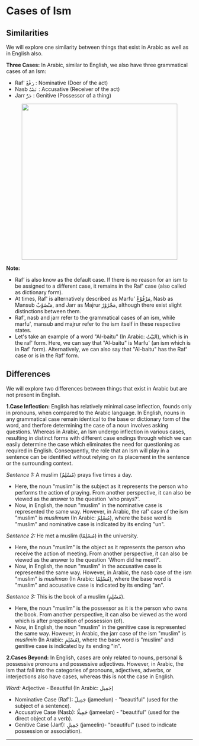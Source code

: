 # Cases of Ism

## Similarities
We will explore one similarity between things that exist in Arabic as well as in English also.

**Three Cases:** In Arabic, similar to English, we also have three grammatical cases of an Ism:
- Raf' `رَفْعٌ` : Nominative (Doer of the act)
- Nasb `نَصْبٌ` : Accusative (Receiver of the act)
- Jarr `جَرٌّ` : Genitive (Possessor of a thing)

<p align="center">
  <img src="https://github.com/mdfnam/QnA/assets/156814846/7113489a-8ca8-4b04-bf18-2ec347a0ff0d" width="420">
</p>

**Note:**
- Raf’ is also know as the default case. If there is no reason for an ism to be assigned to a different case, it remains in the Raf' case (also called as dictionary form).
- At times, Raf' is alternatively described as Marfu' مَرْفُوْعٌ, Nasb as Mansub مَنْصُوْبٌ, and Jarr as Majrur مَجْرُوْرٌ, although there exist slight distinctions between them.
- Raf', nasb and jarr refer to the grammatical cases of an ism, while marfu', mansub and majrur refer to the ism itself in these respective states.
- Let's take an example of a word "Al-baitu" (In Arabic: البَيْتُ), which is in the raf' form. Here, we can say that "Al-baitu" is Marfu' (an ism which is in Raf' form). Alternatively, we can also say that "Al-baitu" has the Raf‘ case or is in the Raf’ form.

## Differences
We will explore two differences between things that exist in Arabic but are not present in English.

**1.Case Inflection:** English has relatively minimal case inflection, founds only in pronouns, when compared to the Arabic language. In English, nouns in any grammatical case remain identical to the base or dictionary form of the word, and therfore determining the case of a noun involves asking questions. Whereas in Arabic, an Ism undergo inflection in various cases, resulting in distinct forms with different case endings through which we can easily determine the case which eliminates the need for questioning as required in English. Consequently, the role that an Ism will play in a sentence can be identified without relying on its placement in the sentence or the surrounding context.

*Sentence 1:* A muslim (مُسْلِمٌ) prays five times a day.
- Here, the noun "muslim" is the subject as it represents the person who performs the action of praying. From another perspective, it can also be viewed as the answer to the question 'who prays?'.
- Now, in English, the noun "muslim" in the nominative case is represented the same way. However, in Arabic, the raf' case of the ism "muslim" is *muslimum* (In Arabic: مُسْلِمٌ), where the base word is "muslim" and nominative case is indicated by its ending "un".

*Sentence 2:* He met a muslim (مُسْلِمًا) in the university.
- Here, the noun "muslim" is the object as it represents the person who receive the action of meeting. From another perspective, it can also be viewed as the answer to the question 'Whom did he meet?'.
- Now, in English, the noun "muslim" in the accusative case is represented the same way. However, in Arabic, the nasb case of the ism "muslim" is *musliman* (In Arabic: مُسْلِمًا), where the base word is "muslim" and accusative case is indicated by its ending "an".

*Sentence 3:* This is the book of a muslim (مُسْلِمٍ).
- Here, the noun "muslim" is the possessor as it is the person who owns the book. From another perspective, it can also be viewed as the word which is after preposition of possession (of).
- Now, in English, the noun "muslim" in the genitive case is represented the same way. However, in Arabic, the jarr case of the ism "muslim" is *muslimin* (In Arabic: مُسْلِمٍ), where the base word is "muslim" and genitive case is indicated by its ending "in".

**2.Cases Beyond:** In English, cases are only related to nouns, personal & possessive pronouns and possessive adjectives. However, in Arabic, the ism that fall into the categories of pronouns, adjectives, adverbs, or interjections also have cases, whereas this is not the case in English.

*Word:* Adjective - Beautiful (In Arabic: جَمِيل) 
- Nominative Case (Raf'): جَمِيلٌ (jameelun) - "beautiful" (used for the subject of a sentence).
- Accusative Case (Nasb): جَمِيلًا (jameelan) - "beautiful" (used for the direct object of a verb).
- Genitive Case (Jarf): جَمِيلٍ (jameelin)- "beautiful" (used to indicate possession or association).

---
